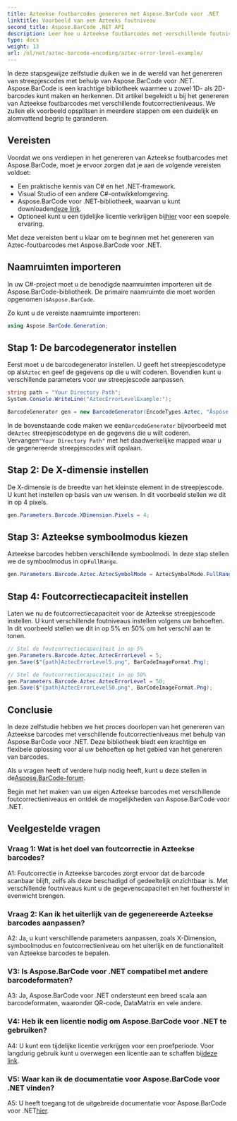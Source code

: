 ```yaml
---
title: Azteekse foutbarcodes genereren met Aspose.BarCode voor .NET
linktitle: Voorbeeld van een Azteeks foutniveau
second_title: Aspose.BarCode .NET API
description: Leer hoe u Azteekse foutbarcodes met verschillende foutniveaus kunt genereren met behulp van Aspose.BarCode voor .NET. Uitgebreide handleiding voor het maken van streepjescodes.
type: docs
weight: 13
url: /nl/net/aztec-barcode-encoding/aztec-error-level-example/
---
```

In deze stapsgewijze zelfstudie duiken we in de wereld van het genereren van streepjescodes met behulp van Aspose.BarCode voor .NET. Aspose.BarCode is een krachtige bibliotheek waarmee u zowel 1D- als 2D-barcodes kunt maken en herkennen. Dit artikel begeleidt u bij het genereren van Azteekse foutbarcodes met verschillende foutcorrectieniveaus. We zullen elk voorbeeld opsplitsen in meerdere stappen om een duidelijk en alomvattend begrip te garanderen.

## Vereisten

Voordat we ons verdiepen in het genereren van Azteekse foutbarcodes met Aspose.BarCode, moet je ervoor zorgen dat je aan de volgende vereisten voldoet:

- Een praktische kennis van C# en het .NET-framework.
- Visual Studio of een andere C#-ontwikkelomgeving.
-  Aspose.BarCode voor .NET-bibliotheek, waarvan u kunt downloaden[deze link](https://releases.aspose.com/barcode/net/).
-  Optioneel kunt u een tijdelijke licentie verkrijgen bij[hier](https://purchase.aspose.com/temporary-license/) voor een soepele ervaring.

Met deze vereisten bent u klaar om te beginnen met het genereren van Aztec-foutbarcodes met Aspose.BarCode voor .NET.

## Naamruimten importeren

In uw C#-project moet u de benodigde naamruimten importeren uit de Aspose.BarCode-bibliotheek. De primaire naamruimte die moet worden opgenomen is`Aspose.BarCode`.

Zo kunt u de vereiste naamruimte importeren:

```csharp
using Aspose.BarCode.Generation;
```

## Stap 1: De barcodegenerator instellen

 Eerst moet u de barcodegenerator instellen. U geeft het streepjescodetype op als`Aztec` en geef de gegevens op die u wilt coderen. Bovendien kunt u verschillende parameters voor uw streepjescode aanpassen.

```csharp
string path = "Your Directory Path";
System.Console.WriteLine("AztecErrorLevelExample:");

BarcodeGenerator gen = new BarcodeGenerator(EncodeTypes.Aztec, "Åspóse.Barcóde© is a powerful library to generate & recognize 1D & 2D barcodes");
```

 In de bovenstaande code maken we een`BarcodeGenerator` bijvoorbeeld met de`Aztec` streepjescodetype en de gegevens die u wilt coderen. Vervangen`"Your Directory Path"` met het daadwerkelijke mappad waar u de gegenereerde streepjescodes wilt opslaan.

## Stap 2: De X-dimensie instellen

De X-dimensie is de breedte van het kleinste element in de streepjescode. U kunt het instellen op basis van uw wensen. In dit voorbeeld stellen we dit in op 4 pixels.

```csharp
gen.Parameters.Barcode.XDimension.Pixels = 4;
```

## Stap 3: Azteekse symboolmodus kiezen

 Azteekse barcodes hebben verschillende symboolmodi. In deze stap stellen we de symboolmodus in op`FullRange`.

```csharp
gen.Parameters.Barcode.Aztec.AztecSymbolMode = AztecSymbolMode.FullRange;
```

## Stap 4: Foutcorrectiecapaciteit instellen

Laten we nu de foutcorrectiecapaciteit voor de Azteekse streepjescode instellen. U kunt verschillende foutniveaus instellen volgens uw behoeften. In dit voorbeeld stellen we dit in op 5% en 50% om het verschil aan te tonen.

```csharp
// Stel de foutcorrectiecapaciteit in op 5%
gen.Parameters.Barcode.Aztec.AztecErrorLevel = 5;
gen.Save($"{path}AztecErrorLevel5.png", BarCodeImageFormat.Png);

// Stel de foutcorrectiecapaciteit in op 50%
gen.Parameters.Barcode.Aztec.AztecErrorLevel = 50;
gen.Save($"{path}AztecErrorLevel50.png", BarCodeImageFormat.Png);
```

## Conclusie

In deze zelfstudie hebben we het proces doorlopen van het genereren van Azteekse barcodes met verschillende foutcorrectieniveaus met behulp van Aspose.BarCode voor .NET. Deze bibliotheek biedt een krachtige en flexibele oplossing voor al uw behoeften op het gebied van het genereren van barcodes.

 Als u vragen heeft of verdere hulp nodig heeft, kunt u deze stellen in de[Aspose.BarCode-forum](https://forum.aspose.com/c/barcode/13).

Begin met het maken van uw eigen Azteekse barcodes met verschillende foutcorrectieniveaus en ontdek de mogelijkheden van Aspose.BarCode voor .NET.

## Veelgestelde vragen

### Vraag 1: Wat is het doel van foutcorrectie in Azteekse barcodes?

A1: Foutcorrectie in Azteekse barcodes zorgt ervoor dat de barcode scanbaar blijft, zelfs als deze beschadigd of gedeeltelijk onzichtbaar is. Met verschillende foutniveaus kunt u de gegevenscapaciteit en het foutherstel in evenwicht brengen.

### Vraag 2: Kan ik het uiterlijk van de gegenereerde Azteekse barcodes aanpassen?

A2: Ja, u kunt verschillende parameters aanpassen, zoals X-Dimension, symboolmodus en foutcorrectieniveau om het uiterlijk en de functionaliteit van Azteekse barcodes te bepalen.

### V3: Is Aspose.BarCode voor .NET compatibel met andere barcodeformaten?

A3: Ja, Aspose.BarCode voor .NET ondersteunt een breed scala aan barcodeformaten, waaronder QR-code, DataMatrix en vele andere.

### V4: Heb ik een licentie nodig om Aspose.BarCode voor .NET te gebruiken?

 A4: U kunt een tijdelijke licentie verkrijgen voor een proefperiode. Voor langdurig gebruik kunt u overwegen een licentie aan te schaffen bij[deze link](https://purchase.aspose.com/buy).

### V5: Waar kan ik de documentatie voor Aspose.BarCode voor .NET vinden?

 A5: U heeft toegang tot de uitgebreide documentatie voor Aspose.BarCode voor .NET[hier](https://reference.aspose.com/barcode/net/).